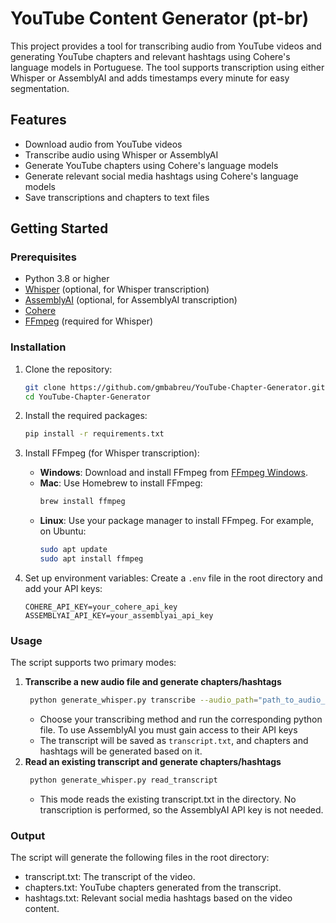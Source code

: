 # YouTube Content Generator (pt-br)

This project provides a tool for transcribing audio from YouTube videos and generating YouTube chapters and relevant hashtags using Cohere's language models in Portuguese. The tool supports transcription using either Whisper or AssemblyAI and adds timestamps every minute for easy segmentation.


## Features

- Download audio from YouTube videos
- Transcribe audio using Whisper or AssemblyAI
- Generate YouTube chapters using Cohere's language models
- Generate relevant social media hashtags using Cohere's language models
- Save transcriptions and chapters to text files

## Getting Started

### Prerequisites

- Python 3.8 or higher
- [Whisper](https://github.com/openai/whisper) (optional, for Whisper transcription)
- [AssemblyAI](https://www.assemblyai.com) (optional, for AssemblyAI transcription)
- [Cohere](https://cohere.ai)
- [FFmpeg](https://ffmpeg.org) (required for Whisper)

### Installation

1. Clone the repository:
    ```sh
    git clone https://github.com/gmbabreu/YouTube-Chapter-Generator.git
    cd YouTube-Chapter-Generator
    ```

2. Install the required packages:
    ```sh
    pip install -r requirements.txt
    ```

3. Install FFmpeg (for Whisper transcription):
    - **Windows**: Download and install FFmpeg from [FFmpeg Windows](https://ffmpeg.org/download.html#build-windows).
    - **Mac**: Use Homebrew to install FFmpeg:
      ```sh
      brew install ffmpeg
      ```
    - **Linux**: Use your package manager to install FFmpeg. For example, on Ubuntu:
      ```sh
      sudo apt update
      sudo apt install ffmpeg
      ```

4. Set up environment variables:
    Create a `.env` file in the root directory and add your API keys:
    ```
    COHERE_API_KEY=your_cohere_api_key
    ASSEMBLYAI_API_KEY=your_assemblyai_api_key
    ```

### Usage
The script supports two primary modes:
1. **Transcribe a new audio file and generate chapters/hashtags**
   ```sh
    python generate_whisper.py transcribe --audio_path="path_to_audio_file.mp3"
    ```
   - Choose your transcribing method and run the corresponding python file. To use AssemblyAI you must gain access to their API keys
   - The transcript will be saved as ```transcript.txt```, and chapters and hashtags will be generated based on it.
2. **Read an existing transcript and generate chapters/hashtags**
   ```sh
    python generate_whisper.py read_transcript
    ```
   - This mode reads the existing transcript.txt in the directory. No transcription is performed, so the AssemblyAI API key is not needed.



### Output

The script will generate the following files in the root directory:
- transcript.txt: The transcript of the video.
- chapters.txt: YouTube chapters generated from the transcript.
- hashtags.txt: Relevant social media hashtags based on the video content.

